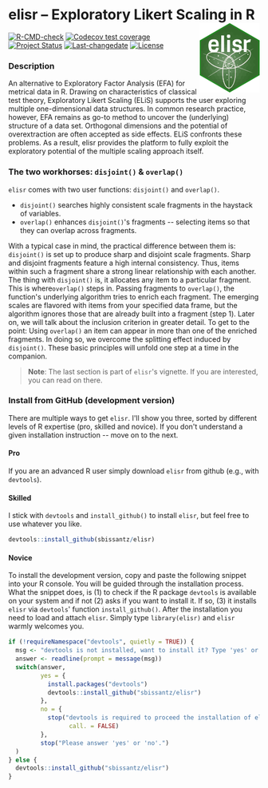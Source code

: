 
# elisr – Exploratory Likert Scaling in R <img src='man/figures/elisr.png' align="right" height="139" />

<!-- badges: start -->
[![R-CMD-check](https://github.com/sbissantz/elisr/workflows/R-CMD-check/badge.svg)](https://github.com/sbissantz/elisr/actions)
[![Codecov test coverage](https://codecov.io/gh/sbissantz/elisr/branch/master/graph/badge.svg)](https://codecov.io/gh/sbissantz/elisr?branch=master)
[![Project Status](https://www.repostatus.org/badges/latest/active.svg)](https://www.repostatus.org/#active)
[![Last-changedate](https://img.shields.io/badge/last%20change-2021--04--10-yellowgreen.svg)](https://github.com/sbissantz/elisr/commits/master)
[![License](https://img.shields.io/badge/license-GPL--3-blue.svg)](https://www.gnu.org/licenses/gpl-3.0)
<!-- badges: end -->

### Description

An alternative to Exploratory Factor Analysis (EFA) for metrical data in R.
Drawing on characteristics of classical test theory, Exploratory Likert Scaling
(ELiS) supports the user exploring multiple one-dimensional data structures. In
common research practice, however, EFA remains as go-to method to uncover the
(underlying) structure of a data set. Orthogonal dimensions and the potential of
overextraction are often accepted as side effects. ELiS confronts these
problems. As a result, elisr provides the platform to fully exploit the
exploratory potential of the multiple scaling approach itself.

### The two workhorses: `disjoint()` & `overlap()`

`elisr` comes with two user functions: `disjoint()` and `overlap()`. 

- `disjoint()` searches highly consistent scale fragments in the haystack of
variables.
- `overlap()` enhances `disjoint()`'s fragments -- selecting items so that they
can overlap across fragments.

With a typical case in mind, the practical difference between them is:
`disjoint()` is set up to produce sharp and disjoint scale fragments. Sharp and
disjoint fragments feature a high internal consistency. Thus, items within such
a fragment share a strong linear relationship with each another. The thing with
`disjoint()` is, it allocates any item to a  particular fragment. This is
where`overlap()` steps in. Passing fragments to `overlap()`, the function's
underlying algorithm tries to enrich each fragment. The emerging scales are
flavored with items from your specified data frame, but the algorithm ignores
those that are already built into a fragment (step 1). Later on, we will talk
about the inclusion criterion in greater detail. To get to the point: Using
`overlap()` an item can appear in more than one of the enriched fragments. In
doing so, we overcome the splitting effect induced by `disjoint()`. These basic
principles will unfold one step at a time in the companion.

> **Note**: The last section is part of `elisr`'s vignette. If you are
interested, you can read on there.

### Install from GitHub (development version)

There are multiple ways to get `elisr`. I'll show you three, sorted by different
levels of R expertise (pro, skilled and novice). If you don't understand a given
installation instruction -- move on to the next. 

#### Pro

If you are an advanced R user simply download `elisr` from github (e.g., with
`devtools`).

#### Skilled

I stick with `devtools` and `install_github()` to install `elisr`, but feel free
to use whatever you like.

```r
devtools::install_github(sbissantz/elisr)
```

#### Novice

To install the development version, copy and paste the following snippet into
your R console. You will be guided through the installation process. What the
snippet does, is (1) to check if the R package `devtools` is available on your
system and if not (2) asks if you want to install it. If so, (3) it installs
`elisr` via `devtools`' function `install_github()`. After the installation you
need to load and attach `elisr`. Simply type `library(elisr)` and `elisr` warmly
welcomes you.

```r
if (!requireNamespace("devtools", quietly = TRUE)) {
  msg <- "devtools is not installed, want to install it? Type 'yes' or 'no'."
  answer <- readline(prompt = message(msg))
  switch(answer,
         yes = {
           install.packages("devtools")
           devtools::install_github("sbissantz/elisr")
         },
         no = {
           stop("devtools is required to proceed the installation of elisr.",
                 call. = FALSE)
         },
         stop("Please answer 'yes' or 'no'.")
  )
} else {
  devtools::install_github("sbissantz/elisr")
}
```
